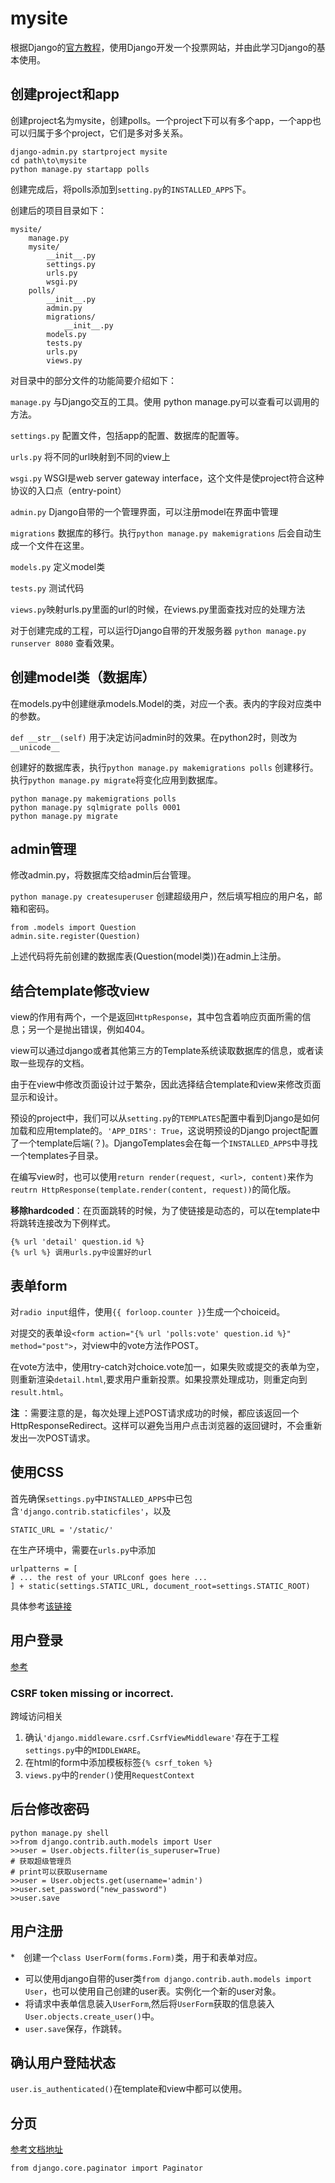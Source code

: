 # mysite #

根据Django的[官方教程](https://docs.djangoproject.com/en/2.0/intro/)，使用Django开发一个投票网站，并由此学习Django的基本使用。


## 创建project和app ##

创建project名为mysite，创建polls。一个project下可以有多个app，一个app也可以归属于多个project，它们是多对多关系。
    
    django-admin.py startproject mysite
	cd path\to\mysite
	python manage.py startapp polls

创建完成后，将polls添加到`setting.py`的`INSTALLED_APPS`下。

创建后的项目目录如下：

	mysite/
	    manage.py
	    mysite/
	    	__init__.py
	    	settings.py
	    	urls.py
	    	wsgi.py
		polls/
			__init__.py
			admin.py
			migrations/
				__init__.py
			models.py
			tests.py
			urls.py
			views.py

对目录中的部分文件的功能简要介绍如下：

`manage.py` 与Django交互的工具。使用 python manage.py可以查看可以调用的方法。

`settings.py` 配置文件，包括app的配置、数据库的配置等。

`urls.py` 将不同的url映射到不同的view上

`wsgi.py` WSGI是web server gateway interface，这个文件是使project符合这种协议的入口点（entry-point）

`admin.py` Django自带的一个管理界面，可以注册model在界面中管理

`migrations` 数据库的移行。执行`python manage.py makemigrations` 后会自动生成一个文件在这里。

`models.py` 定义model类

`tests.py` 测试代码

`views.py`映射urls.py里面的url的时候，在views.py里面查找对应的处理方法

对于创建完成的工程，可以运行Django自带的开发服务器 `python manage.py runserver 8080` 查看效果。

## 创建model类（数据库） ##

在models.py中创建继承models.Model的类，对应一个表。表内的字段对应类中的参数。

`def __str__(self)` 用于决定访问admin时的效果。在python2时，则改为` __unicode__`

创建好的数据库表，执行`python manage.py makemigrations polls`
创建移行。执行`python manage.py migrate`将变化应用到数据库。

    python manage.py makemigrations polls
	python manage.py sqlmigrate polls 0001
	python manage.py migrate

## admin管理 ##

修改admin.py，将数据库交给admin后台管理。

`python manage.py createsuperuser` 创建超级用户，然后填写相应的用户名，邮箱和密码。

    from .models import Question
	admin.site.register(Question)

上述代码将先前创建的数据库表(Question(model类))在admin上注册。


## 结合template修改view ##
view的作用有两个，一个是返回`HttpResponse`，其中包含着响应页面所需的信息；另一个是抛出错误，例如404。

view可以通过django或者其他第三方的Template系统读取数据库的信息，或者读取一些现存的文档。

由于在view中修改页面设计过于繁杂，因此选择结合template和view来修改页面显示和设计。

预设的project中，我们可以从`setting.py`的`TEMPLATES`配置中看到Django是如何加载和应用template的。`'APP_DIRS': True`，这说明预设的Django project配置了一个template后端(？)。DjangoTemplates会在每一个`INSTALLED_APPS`中寻找一个templates子目录。

在编写view时，也可以使用`return render(request, <url>, content)`来作为`reutrn HttpResponse(template.render(content, request))`的简化版。

**移除hardcoded**：在页面跳转的时候，为了使链接是动态的，可以在template中将跳转连接改为下例样式。
	
	{% url 'detail' question.id %}
	{% url %} 调用urls.py中设置好的url

## 表单form ##
对`radio input`组件，使用`{{ forloop.counter }}`生成一个choiceid。

对提交的表单设`<form action="{% url 'polls:vote' question.id %}" method="post">`，对view中的vote方法作POST。

在vote方法中，使用try-catch对choice.vote加一，如果失败或提交的表单为空，则重新渲染`detail.html`,要求用户重新投票。如果投票处理成功，则重定向到`result.html`。

**注** ：需要注意的是，每次处理上述POST请求成功的时候，都应该返回一个HttpResponseRedirect。这样可以避免当用户点击浏览器的返回键时，不会重新发出一次POST请求。

## 使用CSS ##

首先确保`settings.py`中`INSTALLED_APPS`中已包含`'django.contrib.staticfiles'`，以及

    STATIC_URL = '/static/'

在生产环境中，需要在`urls.py`中添加

    urlpatterns = [
    # ... the rest of your URLconf goes here ...
    ] + static(settings.STATIC_URL, document_root=settings.STATIC_ROOT)
    
具体参考[该链接](https://docs.djangoproject.com/en/dev/howto/static-files/deployment/)


## 用户登录 ##
[参考](https://docs.djangoproject.com/en/2.0/topics/auth/default/#topic-authorization)

### CSRF token missing or incorrect.

跨域访问相关

1. 确认`'django.middleware.csrf.CsrfViewMiddleware'`存在于工程`settings.py`中的`MIDDLEWARE`。
2. 在html的form中添加模板标签`{% csrf_token %}`
3. `views.py`中的`render()`使用`RequestContext`

## 后台修改密码 ##

	python manage.py shell
	>>from django.contrib.auth.models import User
	>>user = User.objects.filter(is_superuser=True)	
	# 获取超级管理员
	# print可以获取username
	>>user = User.objects.get(username='admin')
	>>user.set_password("new_password")
	>>user.save

## 用户注册 ##

*　创建一个`class UserForm(forms.Form)`类，用于和表单对应。
* 可以使用django自带的user类`from django.contrib.auth.models import User`，也可以使用自己创建的user表。实例化一个新的user对象。
* 将请求中表单信息装入`UserForm`,然后将`UserForm`获取的信息装入`User.objects.create_user()`中。
* `user.save`保存，作跳转。

## 确认用户登陆状态 ##

`user.is_authenticated()`在template和view中都可以使用。

## 分页 ##

[参考文档地址](https://docs.djangoproject.com/en/2.1/topics/pagination/)

`from django.core.paginator import Paginator`